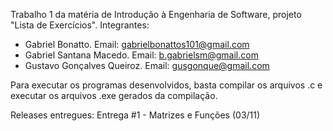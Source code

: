 Trabalho 1 da matéria de Introdução à Engenharia de Software, projeto "Lista de Exercícios".
Integrantes:
- Gabriel Bonatto. Email: gabrielbonattos101@gmail.com
- Gabriel Santana Macedo. Email: b.gabrielsm@gmail.com
- Gustavo Gonçalves Queiroz. Email: gusgonque@gmail.com

Para executar os programas desenvolvidos, basta compilar os arquivos .c e executar os arquivos .exe gerados da compilação.

Releases entregues:
Entrega #1 - Matrizes e Funções (03/11)
